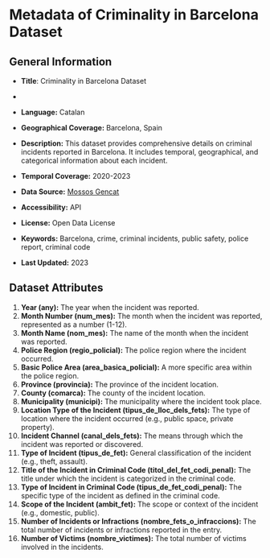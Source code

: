 # Metadata of Criminality in Barcelona Dataset


## General Information

+ **Title**: Criminality in Barcelona Dataset
+ 
+ **Language:** Catalan

+ **Geographical Coverage:** Barcelona, Spain

+ **Description:** This dataset provides comprehensive details on criminal incidents reported in Barcelona. It includes temporal, geographical, and categorical information about each incident. 

+ **Temporal Coverage:** 2020-2023

+ **Data Source:** [Mossos Gencat](https://mossos.gencat.cat/)

+ **Accessibility:** API

+ **License:** Open Data License

+ **Keywords:** Barcelona, crime, criminal incidents, public safety, police report, criminal code

+ **Last Updated:** 2023


## Dataset Attributes

1. **Year (any):** The year when the incident was reported.
2. **Month Number (num_mes):** The month when the incident was reported, represented as a number (1-12).
3. **Month Name (nom_mes):** The name of the month when the incident was reported.
4. **Police Region (regio_policial):** The police region where the incident occurred.
5. **Basic Police Area (area_basica_policial):** A more specific area within the police region.
6. **Province (provincia):** The province of the incident location.
7. **County (comarca):** The county of the incident location.
8. **Municipality (municipi):** The municipality where the incident took place.
9. **Location Type of the Incident (tipus_de_lloc_dels_fets):** The type of location where the incident occurred (e.g., public space, private property).
10. **Incident Channel (canal_dels_fets):** The means through which the incident was reported or discovered.
11. **Type of Incident (tipus_de_fet):** General classification of the incident (e.g., theft, assault).
12. **Title of the Incident in Criminal Code (titol_del_fet_codi_penal):** The title under which the incident is categorized in the criminal code.
13. **Type of Incident in Criminal Code (tipus_de_fet_codi_penal):** The specific type of the incident as defined in the criminal code.
14. **Scope of the Incident (ambit_fet):** The scope or context of the incident (e.g., domestic, public).
15. **Number of Incidents or Infractions (nombre_fets_o_infraccions):** The total number of incidents or infractions reported in the entry.
16. **Number of Victims (nombre_victimes):** The total number of victims involved in the incidents.

